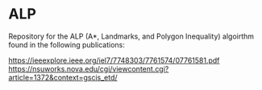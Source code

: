 # ALP
Repository for the ALP (A*, Landmarks, and Polygon Inequality) algoirthm found in the following publications:

https://ieeexplore.ieee.org/iel7/7748303/7761574/07761581.pdf
https://nsuworks.nova.edu/cgi/viewcontent.cgi?article=1372&context=gscis_etd/

